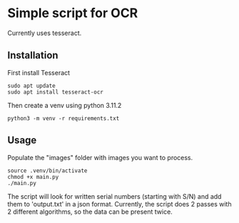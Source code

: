 # Simple script for OCR
Currently uses tesseract.

## Installation
First install Tesseract
```
sudo apt update
sudo apt install tesseract-ocr
```
Then create a venv using python 3.11.2
```
python3 -m venv -r requirements.txt
```
## Usage
Populate the "images" folder with images you want to process.
```
source .venv/bin/activate
chmod +x main.py
./main.py
```
 The script will look for written serial numbers (starting with S/N) and add them to 'output.txt' in a json format. Currently, the script does 2 passes with 2 different algorithms, so the data can be present twice.
